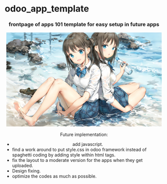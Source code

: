 # odoo_app_template

<h3 align="center">frontpage of apps 101 template for easy setup in future apps</h3>

<p align="center">
<img src="readme_designs_git/hero_banner_read_me.jpg" alt="hero-banner" width=auto height=300/>
</p>
<p align="center">
Future implementation:

<ul>
 <li align="center">add javascript. </li>
<li>find a work around to put style.css in odoo framework instead of spaghetti coding by adding style within html tags.</li>
<li>fix the layout to a moderate version for the apps when they get uploaded.</li>
<li>Design fixing.</li>
<li>optimize the codes as much as possible.</li>
</ul>
</p>

